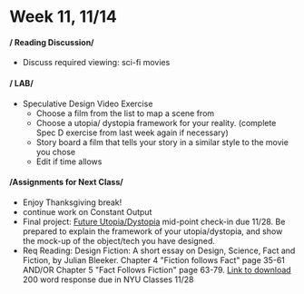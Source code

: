 # Week 11, 11/14


#### / Reading Discussion/

* Discuss required viewing: sci-fi movies  

#### / LAB/ 

* Speculative Design Video Exercise
  * Choose a film from the list to map a scene from
  * Choose a utopia/ dystopia framework for your reality. (complete Spec D exercise from last week again if necessary)
  * Story board a film that tells your story in a similar style to the movie you chose
  * Edit if time allows

#### /Assignments for Next Class/

* Enjoy Thanksgiving break! 
* continue work on Constant Output 
* Final project: [Future Utopia/Dystopia](future.md) mid-point check-in due 11/28. Be prepared to explain the framework of your utopia/dystopia, and show the mock-up of the object/tech you have designed. 
* Req Reading: Design Fiction: A short essay on Design, Science, Fact and Fiction, by Julian Bleeker. Chapter 4 "Fiction follows Fact" page 35-61 AND/OR Chapter 5 "Fact Follows Fiction" page 63-79. [Link to download ](https://drive.google.com/file/d/1l3ZEiOV0HaxEgxqSD3uGNMd-fniFpFaj/view?usp=sharing) 200 word response due in NYU Classes 11/28
